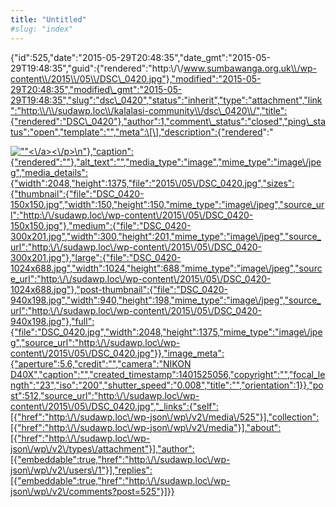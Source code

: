 ```yaml
---
title: "Untitled"
#slug: "index"
---
```


{"id":525,"date":"2015-05-29T20:48:35","date\_gmt":"2015-05-29T19:48:35","guid":{"rendered":"http:\\/\\/www.sumbawanga.org.uk\\/wp-content\\/2015\\/05\\/DSC\_0420.jpg"},"modified":"2015-05-29T20:48:35","modified\_gmt":"2015-05-29T19:48:35","slug":"dsc\_0420","status":"inherit","type":"attachment","link":"http:\\/\\/sudawp.loc\\/kalalasi-community\\/dsc\_0420\\/","title":{"rendered":"DSC\_0420"},"author":1,"comment\_status":"closed","ping\_status":"open","template":"","meta":\[\],"description":{"rendered":"

[![\"\"](\"http:\/\/sudawp.loc\/wp-content\/2015\/05\/DSC_0420-300x201.jpg\")<\\/a><\\/p>\\n"},"caption":{"rendered":""},"alt\_text":"","media\_type":"image","mime\_type":"image\\/jpeg","media\_details":{"width":2048,"height":1375,"file":"2015\\/05\\/DSC\_0420.jpg","sizes":{"thumbnail":{"file":"DSC\_0420-150x150.jpg","width":150,"height":150,"mime\_type":"image\\/jpeg","source\_url":"http:\\/\\/sudawp.loc\\/wp-content\\/2015\\/05\\/DSC\_0420-150x150.jpg"},"medium":{"file":"DSC\_0420-300x201.jpg","width":300,"height":201,"mime\_type":"image\\/jpeg","source\_url":"http:\\/\\/sudawp.loc\\/wp-content\\/2015\\/05\\/DSC\_0420-300x201.jpg"},"large":{"file":"DSC\_0420-1024x688.jpg","width":1024,"height":688,"mime\_type":"image\\/jpeg","source\_url":"http:\\/\\/sudawp.loc\\/wp-content\\/2015\\/05\\/DSC\_0420-1024x688.jpg"},"post-thumbnail":{"file":"DSC\_0420-940x198.jpg","width":940,"height":198,"mime\_type":"image\\/jpeg","source\_url":"http:\\/\\/sudawp.loc\\/wp-content\\/2015\\/05\\/DSC\_0420-940x198.jpg"},"full":{"file":"DSC\_0420.jpg","width":2048,"height":1375,"mime\_type":"image\\/jpeg","source\_url":"http:\\/\\/sudawp.loc\\/wp-content\\/2015\\/05\\/DSC\_0420.jpg"}},"image\_meta":{"aperture":5.6,"credit":"","camera":"NIKON D40X","caption":"","created\_timestamp":1401525056,"copyright":"","focal\_length":"23","iso":"200","shutter\_speed":"0.008","title":"","orientation":1}},"post":512,"source\_url":"http:\\/\\/sudawp.loc\\/wp-content\\/2015\\/05\\/DSC\_0420.jpg","\_links":{"self":\[{"href":"http:\\/\\/sudawp.loc\\/wp-json\\/wp\\/v2\\/media\\/525"}\],"collection":\[{"href":"http:\\/\\/sudawp.loc\\/wp-json\\/wp\\/v2\\/media"}\],"about":\[{"href":"http:\\/\\/sudawp.loc\\/wp-json\\/wp\\/v2\\/types\\/attachment"}\],"author":\[{"embeddable":true,"href":"http:\\/\\/sudawp.loc\\/wp-json\\/wp\\/v2\\/users\\/1"}\],"replies":\[{"embeddable":true,"href":"http:\\/\\/sudawp.loc\\/wp-json\\/wp\\/v2\\/comments?post=525"}\]}}](http:\/\/sudawp.loc\/wp-content\/2015\/05\/DSC_0420.jpg)
